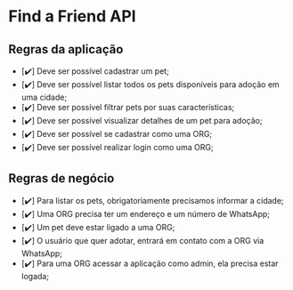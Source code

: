 # Find a Friend API

## Regras da aplicação

- [✔️] Deve ser possível cadastrar um pet;
- [✔️] Deve ser possível listar todos os pets disponíveis para adoção em uma cidade;
- [✔️] Deve ser possível filtrar pets por suas características;
- [✔️] Deve ser possível visualizar detalhes de um pet para adoção;
- [✔️] Deve ser possível se cadastrar como uma ORG;
- [✔️] Deve ser possível realizar login como uma ORG;

## Regras de negócio

- [✔️] Para listar os pets, obrigatoriamente precisamos informar a cidade;
- [✔️] Uma ORG precisa ter um endereço e um número de WhatsApp;
- [✔️] Um pet deve estar ligado a uma ORG;
- [✔️] O usuário que quer adotar, entrará em contato com a ORG via WhatsApp;
- [✔️] Para uma ORG acessar a aplicação como admin, ela precisa estar logada;
